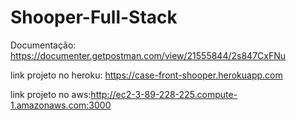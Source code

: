 # Shooper-Full-Stack

Documentação: https://documenter.getpostman.com/view/21555844/2s847CxFNu

link projeto no heroku: https://case-front-shooper.herokuapp.com

link projeto no aws:http://ec2-3-89-228-225.compute-1.amazonaws.com:3000
